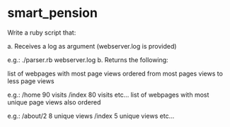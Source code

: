 # smart_pension

Write a ruby script that:

a. Receives a log as argument (webserver.log is provided)

 e.g.: ./parser.rb webserver.log
b. Returns the following:

list of webpages with most page views ordered from most pages views to less page views

 e.g.:
     /home 90 visits
     /index 80 visits
     etc...
list of webpages with most unique page views also ordered

 e.g.:
     /about/2   8 unique views
     /index     5 unique views
     etc...
